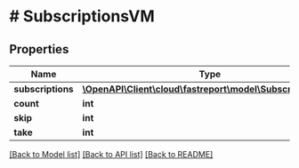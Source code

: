 # # SubscriptionsVM

## Properties

Name | Type | Description | Notes
------------ | ------------- | ------------- | -------------
**subscriptions** | [**\OpenAPI\Client\cloud\fastreport\model\SubscriptionVM[]**](SubscriptionVM.md) |  | [optional]
**count** | **int** |  | [optional]
**skip** | **int** |  | [optional]
**take** | **int** |  | [optional]

[[Back to Model list]](../../README.md#models) [[Back to API list]](../../README.md#endpoints) [[Back to README]](../../README.md)
